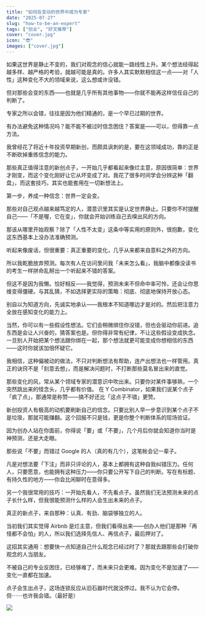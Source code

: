 ```yaml
---
title: "如何在变动的世界中成为专家"
date: "2025-07-27"
slug: "how-to-be-an-expert"
tags: ["创业", "好文推荐"]
cover: "cover.jpg"
icon: "😎"
images: ["cover.jpg"]
---
```

如果这世界是静止不变的，我们对观念的信心就能一路线性上升。某个想法经得起越多样、越严格的考验，就越可能是真的。许多人其实默默相信这一点——对「人性」这种变化不大的领域来说，这么想或许没错。



但对那些会变的东西——也就是几乎所有其他事物——你就不能再这样信任自己的判断了。



专家之所以会错，往往是因为他们精通的，是一个早已过期的世界。



有办法避免这种情况吗？能不能不被过时信念困住？答案是——可以，但得靠一点方法。



我曾经花了将近十年投资早期新创，而颇具讽刺的是，要在这领域成功，靠的正是不断砍掉重练信念的能力。



那些真正值得注意的新创点子，一开始几乎都看起来像烂主意，原因很简单：世界才刚变，而这个变化刚好让它从坏变成了对。我花了很多时间学会分辨这种「翻盘」，而这套技巧，其实也能套用在一切新想法上。



第一步，养成一种信念：世界一定会变。



那些对自己观点越来越笃定的人，潜意识里其实是认定世界静止。只要你不时提醒自己——「不是喔，它在变」，你就会开始训练自己去嗅出风的方向。



那该从哪里开始观察？除了「人性不太变」这条中等实用的原则外，很抱歉，变化这东西基本上没办法准确预测。



听起来像废话，但很重要：真正重要的变化，几乎从来都来自意料之外的方向。



所以我乾脆放弃预测。每次有人在访问里问我「未来怎么看」，我脑中都像没读书的考生一样拼命乱掰出一个听起来不错的答案。



但这不是因为我懒。恰好相反——我觉得，预测未来不但命中率可怜，还会让你思维变得僵硬。与其乱猜，不如选择更实际的策略：彻底、彻底地保持开放心态。



别自以为知道方向，先诚实地承认——我根本不知道哪边才是对的。然后把注意力全放在感知变化的能力上。



当然，你可以有一些假设性想法。它们会稍微绑住你没错，但也会驱动你前进。追东西是会让人兴奋的，猜答案也是。但你得非常有纪律，不让这些假设变成执念。
一旦别人开始把某个想法跟你绑在一起，那个想法就更可能变成你想相信的东西——这时你就该加倍怀疑它。



我相信，这种偏被动的做法，不只对判断想法有帮助，连产出想法也一样管用。真正的诀窍不是「刻意去想」，而是解决问题时，不打断那些莫名冒出来的直觉。



那些变化的风，常从某个领域专家的潜意识中吹出来。只要你对某件事够熟，一个突然跳出来的怪念头，几乎都有价值。
在 Y Combinator，如果我们说某个点子「疯了点」，那通常是称赞——搞不好还比「这点子不错」更赞。



新创投资人有极高的动机要刷新自己的信念。只要比别人早一步意识到某个点子不是垃圾，那就可能赚翻。这个回报不只是钱，更是你整个判断体系的现场验证。



因为创办人站在你面前，你得说「要」或「不要」，几个月后你就会知道你当时是神预测，还是大走眼。



那些说「不要」而错过 Google 的人（真的有几个），这笔帐会记一辈子。



凡是对想法要「下注」而非只评论的人，基本上都拥有这种自我纠错压力。任何人，只要愿意，也能拥有这种压力——你只要公开写下自己的判断。写在有标题、有持久性的地方——你会比闲聊时在意得多。



另一个我很常用的技巧：一开始先看人，不先看点子。虽然我们无法预测未来的点子长什么样，但我很能预测什么样的人会生出未来的点子。



真正的新点子，来自那种：认真、有劲、脑袋够独立的人。



当初我们其实觉得 Airbnb 是烂主意，但我们看得出来——创办人他们是那种「再怪都不会怕」的人，所以我们选择先信人、再信点子，最后押对了。



这招其实通用：想要快一点知道自己什么观念已经过时了？那就去跟那些会打破你观念的人当朋友。



不被自己的专业反困住，已经够难了，而未来只会更难。因为变化不是加速了——变化一直都在加速。



点子会生出点子，这场连锁反应从旧石器时代就没停过。我不认为它会停。
但⋯⋯也许我会错。（最好是）




![](https://prod-files-secure.s3.us-west-2.amazonaws.com/112d0858-5090-4d34-a606-b75eb8d65fd2/46476355-9cf3-4e99-9b7a-3531bc426380/1000202064.png?X-Amz-Algorithm=AWS4-HMAC-SHA256&X-Amz-Content-Sha256=UNSIGNED-PAYLOAD&X-Amz-Credential=ASIAZI2LB466ZEIMDANC%2F20250921%2Fus-west-2%2Fs3%2Faws4_request&X-Amz-Date=20250921T043431Z&X-Amz-Expires=3600&X-Amz-Security-Token=IQoJb3JpZ2luX2VjEIX%2F%2F%2F%2F%2F%2F%2F%2F%2F%2FwEaCXVzLXdlc3QtMiJIMEYCIQDS%2FawAYM3Z3wX4zjmsqs%2B00cX8VQEh%2B4wLnkODlJ4XbQIhAM3nwhIwfhja6emaF0Aj3l5dV%2BHsN6LJYqHja%2F%2FVld41KogECP7%2F%2F%2F%2F%2F%2F%2F%2F%2F%2FwEQABoMNjM3NDIzMTgzODA1IgwKc1s5kSZAtx3lOBEq3APwDxLR2yUXIASEPQkbbWe%2Bvx9Yk1VTNsYfFU7jR5Ir5%2BZ1jC7j%2B7nkrHoiBeh7tR%2BwgBuB%2F45hCBFyTOhWix8hMKBjkvIVaYp6NHv%2BLzHcT4ipykUyxjDwih5aEr48rO9CqcfhC6q7LYoOTj0ygEM1KKP%2FNV5QZFyVsmY24kOTyTNwPlNGRK8TxCe%2FiffnPWUvx8m910lmIphm3pD1Ywe1u%2BS9LdG%2F0krIiS8Ce%2FeHSiPb2Er%2FAvZlzhzubOs%2Fsum6CB8Wt8PtYhCuhpwYqWuTHzdFhzMSJz54olOzh3qry8cimlovY8t%2FXR9Yf5Rp9I7eaisASTTrLzQm5WN1AXe1J4zlNgTGXO8nIBOr9yHMlUjCuVBwUUZh9BEcKxO9%2FGXdWRdS0kCboowxDZ3%2F17bVzRiKgSTmKC1qGtrIu%2BHnxJthqaRh1A9OXxGLq5Z063eSLZaJBtqwo%2FEDU8mrqRi7jIkI2FisELVsIEn5vg%2Bgg59tS0FNcQJbICJTJ%2BD0HRD3SSLS1iFlhUM55B%2B9lFzXdg7YYV6fs1x0tQFWGOt%2BG064mqP0JsL4GUNgqAigOfHXqEZPu%2BIk%2F%2FlUJjE1MPStstYVZCa6MLKs3QbhWHMfB4AGsZVy7NFNq4zyTDC6%2Fr3GBjqkAZl4Fwl4U2N4WanCRGx3IMwPX36OaZXNKjAD%2FCp1QVv7fvuocx6FAL1klTnTIWCfX30sSqNckCTR%2BhNF1t3FMvYu9NJwWdMjdk6nXVRacd%2Bf3zz%2BJN5l2I38KO840AnvYtAfGSEcWOrVkq2rOLI8qOXhLjsnmBPX%2Brmt%2BnK2ViUNqFu1no%2B71Png%2Fzi%2Brii6S9%2FAMczfo0udFhD4W0TYLKEtCCSu&X-Amz-Signature=1360e9aa7f349adfc38d75f9954f02a18492bb0380dc0cb525bc5b241c35d38e&X-Amz-SignedHeaders=host&x-amz-checksum-mode=ENABLED&x-id=GetObject)

